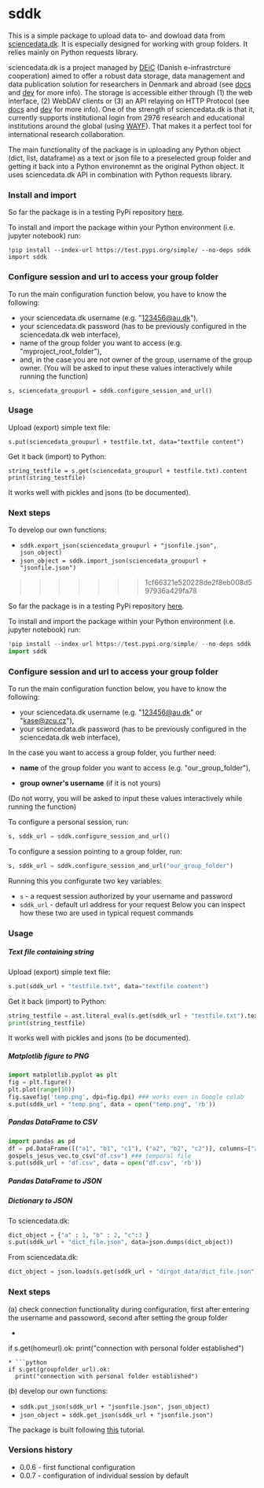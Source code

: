 # sddk

This is a simple package to upload data to- and dowload data from [sciencedata.dk](https://sciencedata.dk/). It is especially designed for working with group folders. It relies mainly on Python requests library.

sciencedata.dk is a project managed by [DEiC](https://www.deic.dk) (Danish e-infrastrcture cooperation) aimed to offer a robust data storage, data management and data publication solution for researchers in Denmark and abroad (see [docs](https://sciencedata.dk/sites/user/) and [dev](https://sciencedata.dk/sites/developer/) for more info). The storage is accessible either through (1)  the web interface, (2) WebDAV clients or (3) an API relaying on HTTP Protocol (see [docs](https://sciencedata.dk/sites/user/) and [dev](https://sciencedata.dk/sites/developer/) for more info). One of the strength of sciencedata.dk is that it, currently supports institutional login from 2976 research and educational institutions around the global (using [WAYF](https://www.wayf.dk/en/about)). That makes it a perfect tool for international research collaboration. 

The main functionality of the package is in uploading any Python object (dict, list, dataframe) as a text or json file to a preselected group folder and getting it back into a Python environemnt as the original Python object. It uses sciencedata.dk API in combination with Python requests library.

### Install and import

So far the package is in a testing PyPi repository [here](https://test.pypi.org/project/sddk/). 

To install and import the package within your Python environment (i.e. jupyter notebook) run:

```
!pip install --index-url https://test.pypi.org/simple/ --no-deps sddk
import sddk
```

### Configure session and url to access your group folder 

To run the main configuration function below, you have to know the following:
* your sciencedata.dk username (e.g. "123456@au.dk"),
* your sciencedata.dk password (has to be previously configured in the sciencedata.dk web interface),
* name of the group folder you want to access (e.g. "myproject_root_folder"),
* and, in the case you are not owner of the group, username of the group owner.
(You will be asked to input these values interactively while running the function)

```
s, sciencedata_groupurl = sddk.configure_session_and_url()
```

### Usage

Upload (export) simple text file:
```
s.put(sciencedata_groupurl + testfile.txt, data="textfile content")
```

Get it back (import) to Python:

```
string_testfile = s.get(sciencedata_groupurl + testfile.txt).content
print(string_testfile)
```

It works well with pickles and jsons (to be documented).

### Next steps
To develop our own functions:

* `sddk.export_json(sciencedata_groupurl + "jsonfile.json", json_object)`
* `json_object = sddk.import_json(sciencedata_groupurl + "jsonfile.json")`

>>>>>>> 1cf66321e520228de2f8eb008d597936a429fa78

So far the package is in a testing PyPi repository [here](https://test.pypi.org/project/sddk/). 

To install and import the package within your Python environment (i.e. jupyter notebook) run:

```python
!pip install --index-url https://test.pypi.org/simple/ --no-deps sddk
import sddk
```

### Configure session and url to access your group folder 

To run the main configuration function below, you have to know the following:
* your sciencedata.dk username (e.g. "123456@au.dk" or "kase@zcu.cz"),
* your sciencedata.dk password (has to be previously configured in the sciencedata.dk web interface),

In the case you want to access a group folder, you further need:

* **name** of the group folder you want to access (e.g. "our_group_folder"),

* **group owner's username** (if it is not yours)

(Do not worry, you will be asked to input these values interactively while running the function)
  
To configure a personal session, run:
```python
s, sddk_url = sddk.configure_session_and_url()
```
To configure a session pointing to a group folder, run:
```python
s, sddk_url = sddk.configure_session_and_url("our_group_folder")
```
Running this you configurate two key variables:
* `s` - a request session authorized by your username and password
* `sddk_url` - default url address for your request 
Below you can inspect how these two are used in typical request commands

### Usage

##### Text file containing string

Upload (export) simple text file:

```python
s.put(sddk_url + "testfile.txt", data="textfile content")
```

Get it back (import) to Python:

```python
string_testfile = ast.literal_eval(s.get(sddk_url + "testfile.txt").text)
print(string_testfile)
```

It works well with pickles and jsons (to be documented).

##### Matplotlib figure to PNG

```python
import matplotlib.pyplot as plt
fig = plt.figure()
plt.plot(range(10))
fig.savefig('temp.png', dpi=fig.dpi) ### works even in Google colab
s.put(sddk_url + "temp.png", data = open("temp.png", 'rb'))
```

##### Pandas DataFrame to CSV

```python
import pandas as pd
df = pd.DataFrame([("a1", "b1", "c1"), ("a2", "b2", "c2")], columns=["a", "b", "c"]) 
gospels_jesus_vec.to_csv("df.csv") ### temporal file
s.put(sddk_url + "df.csv", data = open("df.csv", 'rb'))
```

##### Pandas DataFrame to JSON



##### Dictionary to JSON

To sciencedata.dk:

```python
dict_object = {"a" : 1, "b" : 2, "c":3 }
s.put(sddk_url + "dict_file.json", data=json.dumps(dict_object))
```

From sciencedata.dk:

```python
dict_object = json.loads(s.get(sddk_url + "dirgot_data/dict_file.json").content)
```

### Next steps
(a) check connection functionality during configuration, first after entering the username and passoword, second after setting the group folder

* ```python
if s.get(homeurl).ok:
    print("connection with personal folder established")
  ```
* ```python
if s.get(groupfolder_url).ok:
    print("connection with personal folder established")
  ```

(b) develop our own functions:
* `sddk.put_json(sddk_url + "jsonfile.json", json_object)`
* `json_object = sddk.get_json(sddk_url + "jsonfile.json")`


The package is built following [this](https://packaging.python.org/tutorials/packaging-projects/) tutorial.

### Versions history

* 0.0.6 - first functional configuration
* 0.0.7 - configuration of individual session by default
